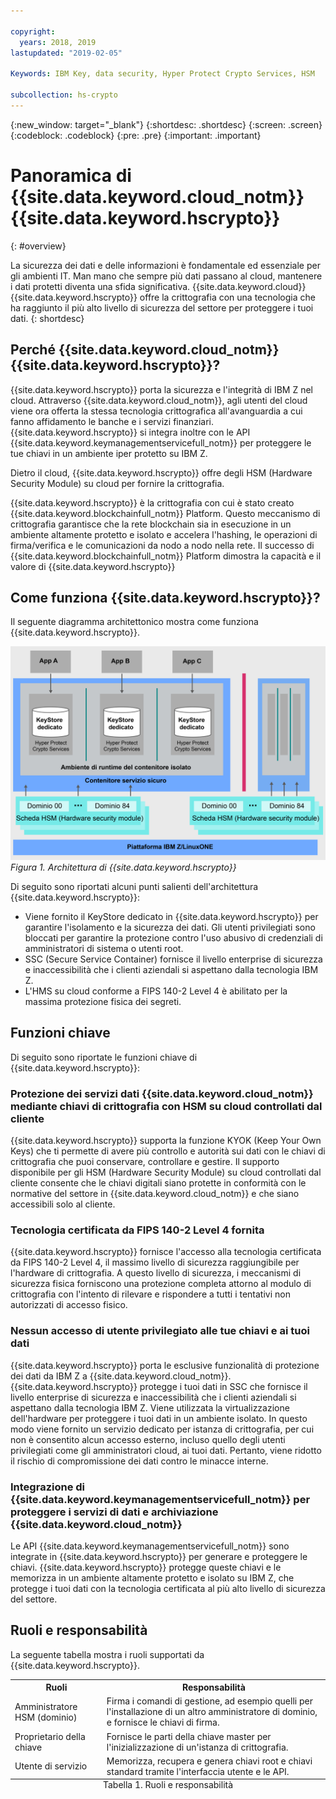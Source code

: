```yaml
---

copyright:
  years: 2018, 2019
lastupdated: "2019-02-05"

Keywords: IBM Key, data security, Hyper Protect Crypto Services, HSM

subcollection: hs-crypto
---
```


{:new_window: target="_blank"}
{:shortdesc: .shortdesc}
{:screen: .screen}
{:codeblock: .codeblock}
{:pre: .pre}
{:important: .important}

# Panoramica di {{site.data.keyword.cloud_notm}} {{site.data.keyword.hscrypto}}
{: #overview}

<!-- {{site.data.keyword.cloud}} {{site.data.keyword.hscrypto}} is in the BETA phase and is for tryout and test purpose only. To prevent data loss, use only test data in the current service. This restriction also applies to using {{site.data.keyword.hscrypto}} with other  {{site.data.keyword.cloud_notm}} services.
{:important} -->

La sicurezza dei dati e delle informazioni è fondamentale ed essenziale per gli ambienti IT. Man mano che sempre più dati passano al cloud, mantenere i dati protetti diventa una sfida significativa.  {{site.data.keyword.cloud}} {{site.data.keyword.hscrypto}} offre la crittografia con una tecnologia che ha raggiunto il più alto livello di sicurezza del settore per proteggere i tuoi dati.
{: shortdesc}

## Perché {{site.data.keyword.cloud_notm}} {{site.data.keyword.hscrypto}}?

{{site.data.keyword.hscrypto}} porta la sicurezza e l'integrità di IBM Z nel cloud. Attraverso {{site.data.keyword.cloud_notm}}, agli utenti del cloud viene ora offerta la stessa tecnologia crittografica all'avanguardia a cui fanno affidamento le banche e i servizi finanziari. <!-- With {{site.data.keyword.hscrypto}}, you can protect your data at rest, in use, and in transit.--> {{site.data.keyword.hscrypto}} si integra inoltre con le API {{site.data.keyword.keymanagementservicefull_notm}} per proteggere le tue chiavi in un ambiente iper protetto su IBM Z.

Dietro il cloud, {{site.data.keyword.hscrypto}} offre degli HSM (Hardware Security Module) su cloud per fornire la crittografia.<!-- via PKCS#11 application programming interfaces (APIs). You can access {{site.data.keyword.hscrypto}} with several popular programming languages such as Java, JavaScript, and Swift. -->

{{site.data.keyword.hscrypto}} è la crittografia con cui è stato creato {{site.data.keyword.blockchainfull_notm}} Platform. Questo meccanismo di crittografia garantisce che la rete blockchain sia in esecuzione in un ambiente altamente protetto e isolato e accelera l'hashing, le operazioni di firma/verifica e le comunicazioni da nodo a nodo nella rete. Il successo di {{site.data.keyword.blockchainfull_notm}} Platform dimostra la capacità e il valore di {{site.data.keyword.hscrypto}}

## Come funziona {{site.data.keyword.hscrypto}}?

Il seguente diagramma architettonico mostra come funziona {{site.data.keyword.hscrypto}}.

![{{site.data.keyword.hscrypto}} - Architettura](image/architecture.png "{{site.data.keyword.hscrypto}} - Architettura")
*Figura 1. Architettura di {{site.data.keyword.hscrypto}}*  

Di seguito sono riportati alcuni punti salienti dell'architettura {{site.data.keyword.hscrypto}}:

<!-- * Applications connect to {{site.data.keyword.hscrypto}} through PKCS#11 APIs. -->

- Viene fornito il KeyStore dedicato in {{site.data.keyword.hscrypto}} per garantire l'isolamento e la sicurezza dei dati. Gli utenti privilegiati sono bloccati per garantire la protezione contro l'uso abusivo di credenziali di amministratori di sistema o utenti root.  
- SSC (Secure Service Container) fornisce il livello enterprise di sicurezza e inaccessibilità che i clienti aziendali si aspettano dalla tecnologia IBM Z.  
- L'HMS su cloud conforme a FIPS 140-2 Level 4 è abilitato per la massima protezione fisica dei segreti.  

## Funzioni chiave  

Di seguito sono riportate le funzioni chiave di {{site.data.keyword.hscrypto}}:

### Protezione dei servizi dati {{site.data.keyword.cloud_notm}} mediante chiavi di crittografia con HSM su cloud controllati dal cliente

{{site.data.keyword.hscrypto}} supporta la funzione KYOK (Keep Your Own Keys) che ti permette di avere più controllo e autorità sui dati con le chiavi di crittografia che puoi conservare, controllare e gestire. Il supporto disponibile per gli HSM (Hardware Security Module) su cloud controllati dal cliente consente che le chiavi digitali siano protette in conformità con le normative del settore in {{site.data.keyword.cloud_notm}} e che siano accessibili solo al cliente.<!-- The HSM provides PKCS#11 APIs, which makes {{site.data.keyword.hscrypto}} accessible by several popular programming languages such as Java, JavaScript, and Swift.-->

### Tecnologia certificata da FIPS 140-2 Level 4 fornita

{{site.data.keyword.hscrypto}} fornisce l'accesso alla tecnologia certificata da FIPS 140-2 Level 4, il massimo livello di sicurezza raggiungibile per l'hardware di crittografia. <!-- Industries, such as financial sector services, require this level of security to protect their data.--> A questo livello di sicurezza, i meccanismi di sicurezza fisica forniscono una protezione completa attorno al modulo di crittografia con l'intento di rilevare e rispondere a tutti i tentativi non autorizzati di accesso fisico.

### Nessun accesso di utente privilegiato alle tue chiavi e ai tuoi dati

{{site.data.keyword.hscrypto}} porta le esclusive funzionalità di protezione dei dati da IBM Z a {{site.data.keyword.cloud_notm}}. {{site.data.keyword.hscrypto}} protegge i tuoi dati in SSC che fornisce il livello enterprise di sicurezza e inaccessibilità che i clienti aziendali si aspettano dalla tecnologia IBM Z. Viene utilizzata la virtualizzazione dell'hardware per proteggere i tuoi dati in un ambiente isolato. In questo modo viene fornito un servizio dedicato per istanza di crittografia, per cui non è consentito alcun accesso esterno, incluso quello degli utenti privilegiati come gli amministratori cloud, ai tuoi dati. Pertanto, viene ridotto il rischio di compromissione dei dati contro le minacce interne.

### Integrazione di {{site.data.keyword.keymanagementservicefull_notm}} per proteggere i servizi di dati e archiviazione {{site.data.keyword.cloud_notm}}

Le API {{site.data.keyword.keymanagementservicefull_notm}} sono integrate in {{site.data.keyword.hscrypto}} per generare e proteggere le chiavi. {{site.data.keyword.hscrypto}} protegge queste chiavi e le memorizza in un ambiente altamente protetto e isolato su IBM Z, che protegge i tuoi dati con la tecnologia certificata al più alto livello di sicurezza del settore.

<!-- {{site.data.keyword.hscrypto}} also leverages the **IBM Advanced Crypto Service Provider (ACSP)** solution that enables remote access to the IBM’s cryptographic coprocessors. ACSP allows for utilization of strong hardware-based cryptography as a service in distributed environments where data security cannot be guaranteed. {{site.data.keyword.hscrypto}} utilizes ACSP as a *network hardware security module (NetHSM)* that provides access to HSM via PKCS#11 standard APIs.-->

<!-- With {{site.data.keyword.hscrypto}}, your **SSL keys are offloaded** to a {{site.data.keyword.hscrypto}} to ensure security and protection of those sensitive keys.  Besides, the certificate lifecycle management gets common approach to manage certificates and offers the visibility to certificate expiration.-->

## Ruoli e responsabilità

La seguente tabella mostra i ruoli supportati da {{site.data.keyword.hscrypto}}.

<table>
  <tr>
    <th>Ruoli</th>
    <th>Responsabilità</th>
  </tr>
  <tr>
    <td>Amministratore HSM (dominio)</td>
    <td>
      Firma i comandi di gestione, ad esempio quelli per l'installazione di un altro amministratore di dominio, e fornisce le chiavi di firma.
    </td>
  </tr>
  <tr>
    <td>Proprietario della chiave</td>
    <td>Fornisce le parti della chiave master per l'inizializzazione di un'istanza di crittografia.</td>
  </tr>
  <tr>
    <td>Utente di servizio</td>
    <td>Memorizza, recupera e genera chiavi root e chiavi standard tramite l'interfaccia utente e le API.</td>
  </tr>
  <caption style="caption-side:bottom;">Tabella 1. Ruoli e responsabilità</caption>
</table>

